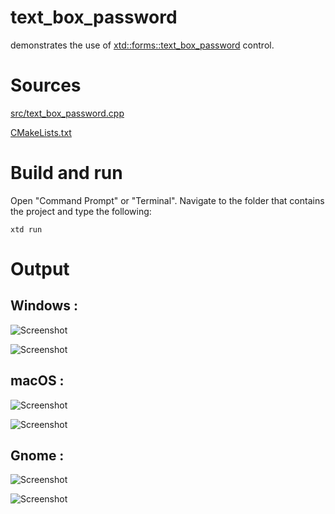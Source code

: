 # text_box_password

demonstrates the use of [xtd::forms::text_box_password](../../../src/xtd_forms/include/xtd/forms/text_box_password.hpp) control.

# Sources

[src/text_box_password.cpp](src/text_box_password.cpp)

[CMakeLists.txt](CMakeLists.txt)

# Build and run

Open "Command Prompt" or "Terminal". Navigate to the folder that contains the project and type the following:

```shell
xtd run
```

# Output

## Windows :

![Screenshot](../../../docs/pictures/examples/text_box_password_w.png)

![Screenshot](../../../docs/pictures/examples/text_box_password_wd.png)

## macOS :

![Screenshot](../../../docs/pictures/examples/text_box_password_m.png)

![Screenshot](../../../docs/pictures/examples/text_box_password_md.png)

## Gnome :

![Screenshot](../../../docs/pictures/examples/text_box_password_g.png)

![Screenshot](../../../docs/pictures/examples/text_box_password_gd.png)
